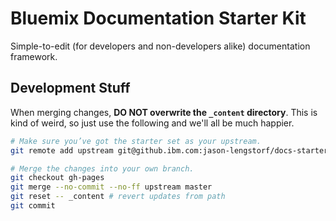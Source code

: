 # Bluemix Documentation Starter Kit

Simple-to-edit (for developers and non-developers alike) documentation framework.

## Development Stuff

When merging changes, **DO NOT overwrite the `_content` directory**. This is kind of weird, so just use the following and we'll all be much happier.

``` sh
# Make sure you’ve got the starter set as your upstream.
git remote add upstream git@github.ibm.com:jason-lengstorf/docs-starter.git

# Merge the changes into your own branch.
git checkout gh-pages    
git merge --no-commit --no-ff upstream master
git reset -- _content # revert updates from path
git commit
```
